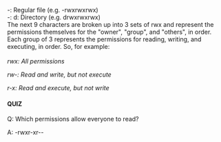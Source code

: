 -: Regular file (e.g. -rwxrwxrwx) <br />
-: d: Directory (e.g. drwxrwxrwx) <br />
The next 9 characters are broken up into 3 sets of rwx and represent the permissions themselves for the "owner", "group", and "others", in order. Each group of 3 represents the permissions for reading, writing, and executing, in order. So, for example:
<br /><br />
<em>rwx: All permissions</em>

<em>rw-: Read and write, but not execute</em>

<em>r-x: Read and execute, but not write</em>

<h4>QUIZ</h4>

<p>
  Q: Which permissions allow everyone to read?
</p>
<p>
  A: -rwxr-xr--
</p>
